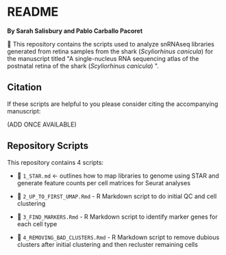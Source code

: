# README

**By Sarah Salisbury and Pablo Carballo Pacoret**

&#x1F4D8; This repository contains the scripts used to analyze snRNAseq libraries generated from retina samples from the shark (_Scyliorhinus canicula_) for the manuscript titled "A single-nucleus RNA sequencing atlas of the postnatal retina of the shark (_Scyliorhinus canicula_) ".

## Citation

If these scripts are helpful to you please consider citing the accompanying manuscript:

(ADD ONCE AVAILABLE)

## Repository Scripts

This repository contains 4 scripts:
- &#128195; `1_STAR.md` <- outlines how to map libraries to genome using STAR and generate feature counts per cell matrices for Seurat analyses
  
- &#128195; `2_UP_TO_FIRST_UMAP.Rmd` - R Markdown script to do initial QC and cell clustering
  
- &#128195; `3_FIND_MARKERS.Rmd` - R Markdown script to identify marker genes for each cell type
  
- &#128195; `4_REMOVING_BAD_CLUSTERS.Rmd` - R Markdown script to remove dubious clusters after initial clustering and then recluster remaining cells
